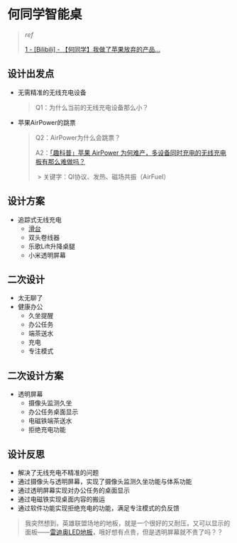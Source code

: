 # 何同学智能桌

> *ref*
>
> [1 - [Bilibili] - 【何同学】我做了苹果放弃的产品...](https://www.bilibili.com/video/BV19v411M7Rs?spm_id_from=333.851.b_7265636f6d6d656e64.1)

## 设计出发点

- 无需精准的无线充电设备

  > Q1：为什么当前的无线充电设备那么小？

- 苹果AirPower的跳票

  > Q2：AirPower为什么会跳票？
  >
  > A2：[「趣科普」苹果 AirPower 为何难产，多设备同时充电的无线充电板有那么难做吗？](https://www.bilibili.com/video/BV1ia4y1E7zt?from=search&seid=6282186996806082062&spm_id_from=333.337.0.0)
  >
  > ​	> 关键字：QI协议、发热、磁场共振（AirFuel）

## 设计方案

- 追踪式无线充电
  - [滑台](https://item.taobao.com/item.htm?id=590257333172&ali_refid=a3_420434_1006:1209000178:N:UJbFU52WLXq9m%2Bm%2BpAbDNEnHsQdFTuUw:ed0dd04c112180b0c81f6a567b4ebe7c&ali_trackid=1_ed0dd04c112180b0c81f6a567b4ebe7c&spm=a230r.1.1957635.42)
  - 双头卷线器
  - 乐歌Lift升降桌腿
  - 小米透明屏幕

## 二次设计

- 太无聊了
- 健康办公
  - 久坐提醒
  - 办公任务
  - 端茶送水
  - 充电
  - 专注模式

## 二次设计方案

- 透明屏幕
  - 摄像头监测久坐
  - 办公任务桌面显示
  - 电磁铁端茶送水
  - 拒绝充电功能

## 设计反思

- 解决了无线充电不精准的问题
- 通过摄像头与透明屏幕，实现了摄像头监测久坐功能与体系功能
- 通过透明屏幕实现对办公任务的桌面显示
- 通过电磁铁实现桌面内容的搬运
- 通过软件功能实现拒绝充电的功能，满足专注模式的负反馈



> 我突然想到，英雄联盟场地的地板，就是一个很好的又耐压，又可以显示的面板——[雷迪奥LED地板](https://www.roevisual.com/zh-cn/products/black-pearl)，哦好想有点贵，但是透明屏幕就不贵了吗？？

